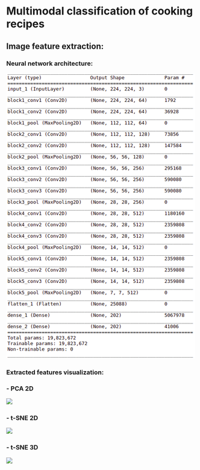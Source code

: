 # Multimodal classification of cooking recipes



## Image feature extraction:

### Neural network architecture:
![](multimodal_recipes_classification/graphs_and_visual_objects/neural_net_architecture.png)

### Extracted features visualization:


### - PCA 2D
![](multimodal_recipes_classification/graphs_and_visual_objects/pca_2d.png)

### - t-SNE 2D
![](multimodal_recipes_classification/graphs_and_visual_objects/tsne_2d.png)

### - t-SNE 3D
![](multimodal_recipes_classification/graphs_and_visual_objects/tsne_2d.png)
